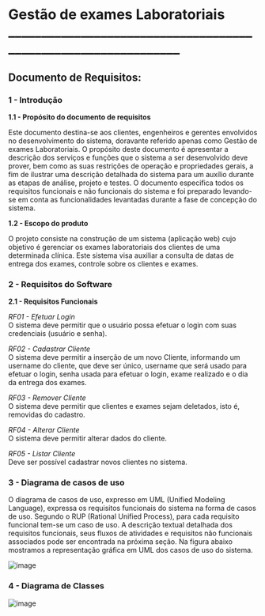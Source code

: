# Gestão de exames Laboratoriais _______________________________________________________________

## Documento de Requisitos:

### **1 - Introdução**

**1.1 - Propósito do documento de requisitos**

Este documento destina-se aos clientes, engenheiros e gerentes envolvidos no desenvolvimento do sistema, doravante referido apenas como Gestão de exames Laboratoriais. O propósito deste documento é apresentar a descrição dos serviços e funções que o sistema a ser desenvolvido deve prover, bem como as suas restrições de operação e propriedades gerais, a fim de ilustrar uma descrição detalhada do sistema para um auxílio durante as etapas de análise, projeto e testes. O documento especifica todos os requisitos funcionais e não funcionais do sistema e foi preparado levando-se em conta as funcionalidades levantadas durante a fase de concepção do sistema.

**1.2 - Escopo do produto**

O projeto consiste na construção de um sistema (aplicação web) cujo objetivo é gerenciar os exames laboratoriais dos clientes de uma determinada clínica. Este sistema visa auxiliar a consulta de datas de entrega dos exames, controle sobre os clientes e exames.

### **2 - Requisitos do Software**

**2.1 - Requisitos Funcionais**

_RF01 - Efetuar Login_    
  O sistema deve permitir que o usuário possa efetuar o login com suas credenciais (usuário e senha).
  
_RF02 - Cadastrar Cliente_  
  O sistema deve permitir a inserção de um novo Cliente, informando um username do cliente, que deve ser único, username que será usado para efetuar o login, senha usada para efetuar o login, exame realizado e o dia da entrega dos exames.
  
_RF03 - Remover Cliente_  
  O sistema deve permitir que clientes e exames sejam deletados, isto é, removidas do cadastro.
  
_RF04 - Alterar Cliente_  
  O sistema deve permitir alterar dados do cliente.
  
_RF05 - Listar Cliente_  
  Deve ser possível cadastrar novos clientes no sistema.
  
### **3 - Diagrama de casos de uso**

O diagrama de casos de uso, expresso em UML (Unified Modeling Language), expressa os requisitos funcionais do sistema na forma de casos de uso. Segundo o RUP (Rational Unified Process), para cada requisito funcional tem-se um caso de uso. A descrição textual detalhada dos requisitos funcionais, seus fluxos de atividades e requisitos não funcionais associados pode ser encontrada na próxima seção. Na figura abaixo mostramos a representação gráfica em UML dos casos de uso do sistema.

![image](https://user-images.githubusercontent.com/82054649/125010999-07e56380-e03e-11eb-8302-0a078f384d57.png)

### **4 - Diagrama de Classes**

![image](https://user-images.githubusercontent.com/82054649/125011108-35caa800-e03e-11eb-9cc2-ec2a44bab262.png)

